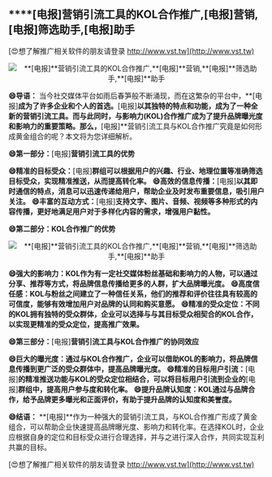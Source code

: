 ## ****[电报]**营销引流工具的KOL合作推广,**[电报]**营销,**[电报]**筛选助手,**[电报]**助手**

[😍想了解推广相关软件的朋友请登录 http://www.vst.tw](http://www.vst.tw)

 <center><img src="https://vst.tw/MP4/tuiguang/png/8.png" alt="**[电报]**营销引流工具的KOL合作推广,**[电报]**营销,**[电报]**筛选助手,**[电报]**助手"></center>

**😄导语：**
当今社交媒体平台如雨后春笋般不断涌现，而在这繁杂的平台中，**[电报]**成为了许多企业和个人的首选。**[电报]**以其独特的特点和功能，成为了一种全新的营销引流工具。而与此同时，与影响力(KOL)合作推广成为了提升品牌曝光度和影响力的重要策略。那么，**[电报]**营销引流工具与KOL合作推广究竟是如何形成黄金组合的呢？本文将为您详细解析。

**😄第一部分：**[电报]**营销引流工具的优势**

**😄精准的目标受众：**[电报]**群组可以根据用户的兴趣、行业、地理位置等准确筛选目标受众，实现精准推送，从而提高转化率。**
**😄高效的信息传播：**[电报]**以其即时通信的特点，消息可以迅速传递给用户，帮助企业及时发布重要信息，吸引用户关注。**
**😄丰富的互动方式：**[电报]**支持文字、图片、音频、视频等多种形式的内容传播，更好地满足用户对于多样化内容的需求，增强用户黏性。**

**😄第二部分：KOL合作推广的优势**

 <center><img src="https://vst.tw/MP4/tuiguang/png/4.png" alt="**[电报]**营销引流工具的KOL合作推广,**[电报]**营销,**[电报]**筛选助手,**[电报]**助手"></center>

**😄强大的影响力：KOL作为有一定社交媒体粉丝基础和影响力的人物，可以通过分享、推荐等方式，将品牌信息传播给更多的人群，扩大品牌曝光度。**
**😄高度信任感：KOL与粉丝之间建立了一种信任关系，他们的推荐和评价往往具有较高的可信度，能够有效增加用户对品牌的认同和购买意愿。**
**😄精准的受众定位：不同的KOL拥有独特的受众群体，企业可以选择与与其目标受众相契合的KOL合作，以实现更精准的受众定位，提高推广效果。**

**😄第三部分：**[电报]**营销引流工具与KOL合作推广的协同效应**

**😄巨大的曝光度：通过与KOL合作推广，企业可以借助KOL的影响力，将品牌信息传播到更广泛的受众群体中，提高品牌曝光度。**
**😄精准的目标用户引流：**[电报]**的精准推送功能与KOL的受众定位相结合，可以将目标用户引流到企业的**[电报]**群组中，提高用户参与度和转化率。**
**😄提升品牌认知度：KOL通过与品牌合作，给予品牌更多曝光和正面评价，有助于提升品牌的认知度和美誉度。**

**😄结语：**
**[电报]**作为一种强大的营销引流工具，与KOL合作推广形成了黄金组合，可以帮助企业快速提高品牌曝光度、影响力和转化率。在选择KOL时，企业应根据自身的定位和目标受众进行合理选择，并与之进行深入合作，共同实现互利共赢的目标。

[😍想了解推广相关软件的朋友请登录 http://www.vst.tw](http://www.vst.tw)



